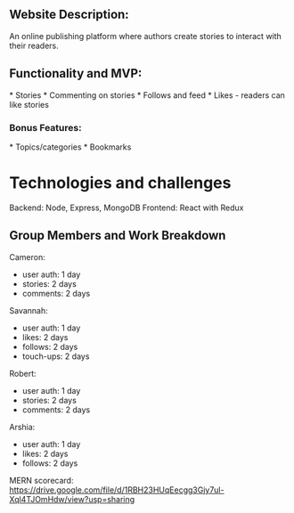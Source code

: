 <h2>Website Description:</h2>
    An online publishing platform where authors create stories to interact with their readers.

<h2>Functionality and MVP:</h2>
* Stories
* Commenting on stories
* Follows and feed
* Likes - readers can like stories

<h3>Bonus Features:</h3>
* Topics/categories
* Bookmarks

<h1>Technologies and challenges</h1>
 Backend: Node, Express, MongoDB
 Frontend: React with Redux

<h2>Group Members and Work Breakdown</h2>

Cameron:
* user auth: 1 day
* stories: 2 days
* comments: 2 days

Savannah:
* user auth: 1 day
* likes: 2 days
* follows: 2 days
* touch-ups: 2 days

Robert:
* user auth: 1 day
* stories: 2 days
* comments: 2 days

Arshia:
* user auth: 1 day
* likes: 2 days
* follows: 2 days

MERN scorecard: 
https://drive.google.com/file/d/1RBH23HUqEecgg3Gjy7ul-Xql4TJOmHdw/view?usp=sharing